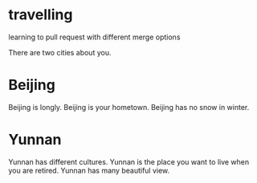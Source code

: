 # travelling
learning to pull request with different merge options

There are two cities about you.

# Beijing
Beijing is longly.
Beijing is your hometown.
Beijing has no snow in winter.

# Yunnan
Yunnan has different cultures.
Yunnan is the place you want to live when you are retired.
Yunnan has many beautiful view.
